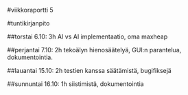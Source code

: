 #viikkoraportti 5

#tuntikirjanpito

##torstai 6.10: 3h
AI vs AI implementaatio, oma maxheap

##perjantai 7.10: 2h
tekoälyn hienosäätelyä, GUI:n parantelua, dokumentointia.

##lauantai 15.10: 2h
testien kanssa säätämistä, bugifiksejä

##sunnuntai 16.10: 1h
siistimistä, dokumentointia


